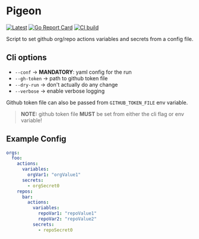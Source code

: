 # Pigeon

[![Latest](https://img.shields.io/github/v/release/FedeDP/Pigeon)](https://github.com/FedeDP/Pigeon/releases/latest)
[![Go Report Card](https://goreportcard.com/badge/github.com/FedeDP/Pigeon)](https://goreportcard.com/report/github.com/FedeDP/Pigeon)
[![CI build](https://github.com/FedeDP/Pigeon/actions/workflows/ci.yaml/badge.svg)](https://github.com/FedeDP/Pigeon/actions/workflows/ci.yaml)

Script to set github org/repo actions variables and secrets from a config file.  

## Cli options

* `--conf` -> **MANDATORY**: yaml config for the run
* `--gh-token` -> path to github token file
* `--dry-run` -> don't actually do any change
* `--verbose` -> enable verbose logging

Github token file can also be passed from `GITHUB_TOKEN_FILE` env variable.    
> **NOTE:** github token file **MUST** be set from either the cli flag or env variable!

## Example Config

```yaml
orgs:
  foo:
    actions:
      variables:
        orgVar1: "orgValue1"
      secrets:
        - orgSecret0
    repos:
      bar:
        actions:
          variables:
            repoVar1: "repoValue1"
            repoVar2: "repoValue2"
          secrets:
            - repoSecret0
```